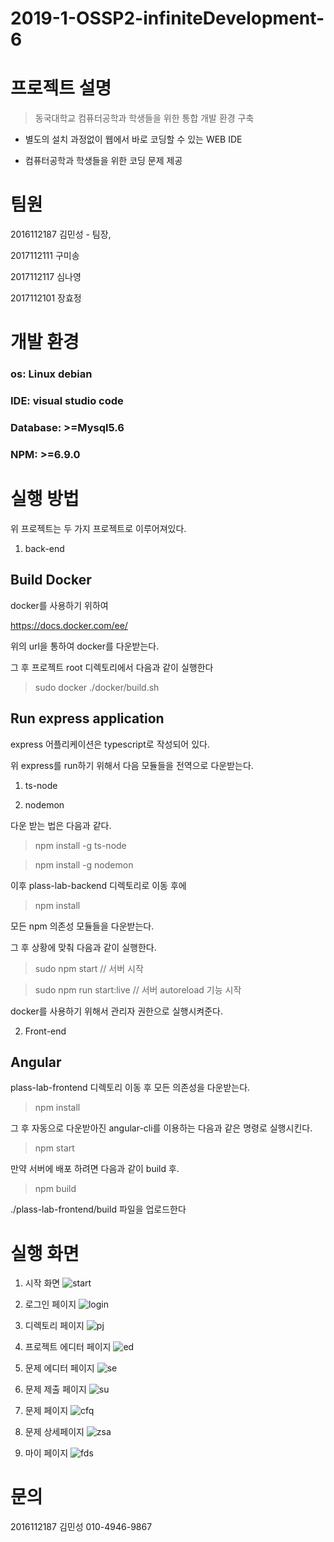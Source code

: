 # 2019-1-OSSP2-infiniteDevelopment-6

# 프로젝트 설명

> 동국대학교 컴퓨터공학과 학생들을 위한 통합 개발 환경 구축

 * 별도의 설치 과정없이 웹에서 바로 코딩할 수 있는 WEB IDE

 * 컴퓨터공학과 학생들을 위한 코딩 문제 제공

 

# 팀원

2016112187 김민성 - 팀장, 

2017112111 구미송

2017112117 심나영

2017112101 장효정

 

# 개발 환경

 

### os: Linux debian

### IDE: visual studio code

### Database: >=Mysql5.6

### NPM: >=6.9.0

 

# 실행 방법

위 프로젝트는 두 가지 프로젝트로 이루어져있다.

1. back-end

## Build Docker

docker를 사용하기 위하여 

https://docs.docker.com/ee/

위의 url을 통하여 docker를 다운받는다.

 

그 후 프로젝트 root 디렉토리에서 다음과 같이 실행한다

> sudo docker ./docker/build.sh

 

## Run express application

express 어플리케이션은 typescript로 작성되어 있다.

위 express를 run하기 위해서 다음 모듈들을 전역으로 다운받는다.

1. ts-node

2. nodemon

다운 받는 법은 다음과 같다.

> npm install -g ts-node

 

> npm install -g nodemon

 

이후 plass-lab-backend 디렉토리로 이동 후에

> npm install

 

모든 npm 의존성 모듈들을 다운받는다.

그 후 상황에 맞춰 다음과 같이 실행한다.

> sudo npm start // 서버 시작

> sudo npm run start:live // 서버 autoreload 기능 시작

 

docker를 사용하기 위해서 관리자 권한으로 실행시켜준다.

 

2. Front-end

## Angular

plass-lab-frontend 디렉토리 이동 후 모든 의존성을 다운받는다.

> npm install

 

그 후 자동으로 다운받아진 angular-cli를 이용하는 다음과 같은 명령로 실행시킨다. 

> npm start

 

만약 서버에 배포 하려면 다음과 같이 build 후.

> npm build

 ./plass-lab-frontend/build 파일을 업로드한다

 

# 실행 화면

1. 시작 화면
![start](./images/메인화면.png)

2. 로그인 페이지
![login](./images/로그인화면.png)

3. 디렉토리 페이지 
![pj](./images/디렉토라ㅣ화면.png)

4. 프로젝트 에디터 페이지
![ed](./images/프로젝트진행화면.png)

4. 문제 에디터 페이지
![se](./images/문제5.png)

4. 문제 제출 페이지
![su](./images/테스트결과.png)

5. 문제 페이지
![cfq](./images/문제리스트화면.png)

6. 문제 상세페이지
![zsa](./images/문제자세히페이지.png)

7. 마이 페이지
![fds](./images/마이페이지.png)

 

# 문의

2016112187 김민성 010-4946-9867